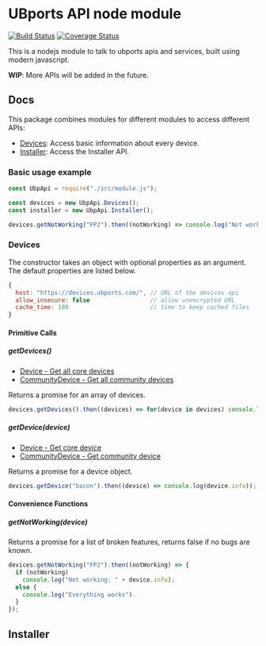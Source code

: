 # UBports API node module

[![Build Status](https://travis-ci.org/ubports/ubports-api-node-module.svg?branch=master)](https://travis-ci.org/ubports/ubports-api-node-module) [![Coverage Status](https://coveralls.io/repos/github/ubports/ubports-api-node-module/badge.svg?branch=master)](https://coveralls.io/github/ubports/ubports-api-node-module?branch=master)

This is a nodejs module to talk to ubports apis and services, built using modern javascript.

**WIP**: More APIs will be added in the future.

## Docs

This package combines modules for different modules to access different APIs:

- [Devices](#Devices): Access basic information about every device.
- [Installer](#Installer): Access the Installer API.

### Basic usage example

```javascript
const UbpApi = require("./src/module.js");

const devices = new UbpApi.Devices();
const installer = new UbpApi.Installer();

devices.getNotWorking("FP2").then((notWorking) => console.log("Not working: " + notWorking));
```

### Devices

The constructor takes an object with optional properties as an argument. The default properties are listed below.

```javascript
{
  host: "https://devices.ubports.com/", // URL of the devices api
  allow_insecure: false                 // allow unencrypted URL
  cache_time: 180                       // time to keep cached files
}
```
#### Primitive Calls

##### getDevices()

- [Device - Get all core devices](https://api.ubports.com/#api-Device-GetDevices)
- [CommunityDevice - Get all community devices](https://api.ubports.com/#api-CommunityDevice-GetCommunityDevices)

Returns a promise for an array of devices.

```javascript
devices.getDevices().then((devices) => for(device in devices) console.log(device.name));
```

##### getDevice(device)

- [Device - Get core device](https://api.ubports.com/#api-https://api.ubports.com/#api-Device-GetDevice)
- [CommunityDevice - Get community device](https://api.ubports.com/#api-CommunityDevice-GetCommunityDevice)

Returns a promise for a device object.

```javascript
devices.getDevice("bacon").then((device) => console.log(device.info));
```

#### Convenience Functions

##### getNotWorking(device)

Returns a promise for a list of broken features, returns false if no bugs are known.

```javascript
devices.getNotWorking("FP2").then((notWorking) => {
  if (notWorking)
    console.log("Not working: " + device.info);
  else {
    console.log("Everything works").
  }
});
```

## Installer
